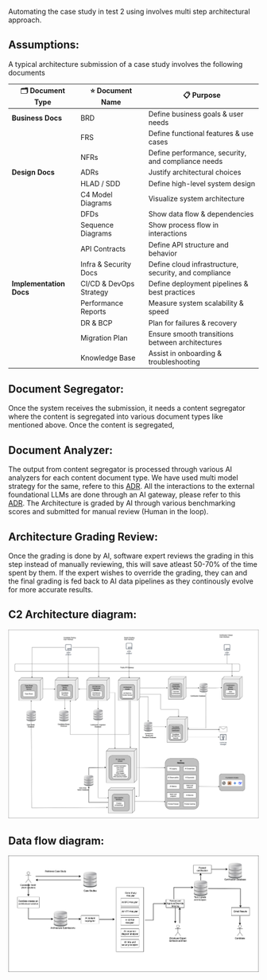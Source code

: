 
Automating the case study in test 2 using involves multi step architectural approach.

Assumptions:
------------
A typical architecture submission of a case study involves the following documents

| 🗂 Document Type     | ⭐ Document Name               | 📋 Purpose |
|---------------------|-----------------------------|------------|
| **Business Docs**   | BRD                          | Define business goals & user needs |
|                     | FRS                          | Define functional features & use cases |
|                     | NFRs                         | Define performance, security, and compliance needs |
| **Design Docs**     | ADRs                         | Justify architectural choices |
|                     | HLAD / SDD                   | Define high-level system design |
|                     | C4 Model Diagrams           | Visualize system architecture |
|                     | DFDs                         | Show data flow & dependencies |
|                     | Sequence Diagrams           | Show process flow in interactions |
|                     | API Contracts               | Define API structure and behavior |
|                     | Infra & Security Docs       | Define cloud infrastructure, security, and compliance |
| **Implementation Docs** | CI/CD & DevOps Strategy  | Define deployment pipelines & best practices |
|                     | Performance Reports         | Measure system scalability & speed |
|                     | DR & BCP                     | Plan for failures & recovery |
|                     | Migration Plan              | Ensure smooth transitions between architectures |
|                     | Knowledge Base              | Assist in onboarding & troubleshooting |

Document Segregator:
--------------------
Once the system receives the submission, it needs a content segregator where the content is segregated into various document types like mentioned above. Once the content is segregated,

Document Analyzer:
--------------------
The output from content segregator is processed through various AI analyzers for each content document type. We have used multi model strategy for the same, refere to this [ADR](/ADRs/adr-ai-multi-model-strategy.md). All the interactions to the external foundational LLMs are done through an AI gateway, please refer to this [ADR](/ADRs/adr-using-ai-gateway.md). The Architecture is graded by AI through various benchmarking scores and submitted for manual review (Human in the loop).

Architecture Grading Review:
----------------------------
Once the grading is done by AI, software expert reviews the grading in this step instead of manually reviewing, this will save atleast 50-70% of the time spent by them. If the expert wishes to override the grading, they can and the final grading is fed back to AI data pipelines as they continously evolve for more accurate results.

C2 Architecture diagram:
------------------------


![Test2 case study](/assets/test2c2.png "Test2 case study")


Data flow diagram:
------------------------


![Test2 dataflow](/assets/casestudy-flow-diagram.png "Test2 dataflow")

